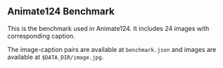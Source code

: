 ## Animate124 Benchmark

This is the benchmark used in Animate124. It includes 24 images with corresponding caption.

The image-caption pairs are available at `benchmark.json` and images are available at `$DATA_DIR/image.jpg`.